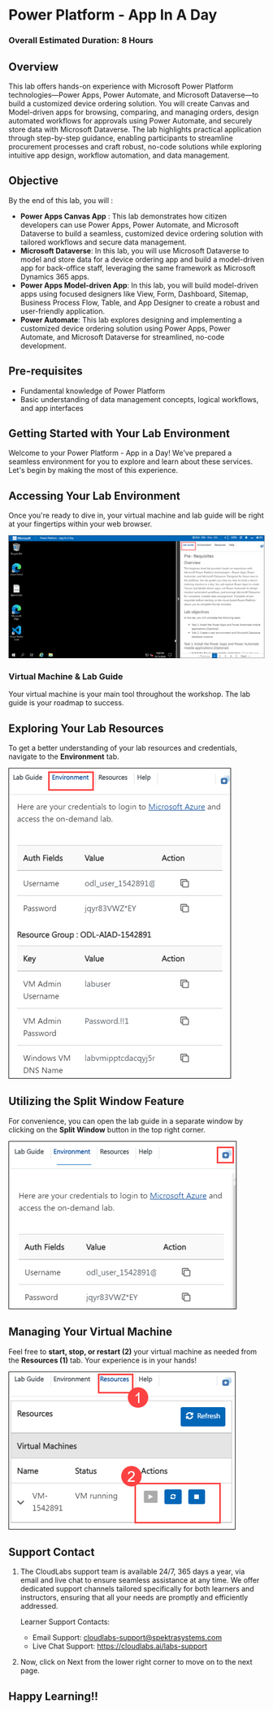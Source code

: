 # Power Platform - App In A Day

### Overall Estimated Duration: 8 Hours

## Overview

This lab offers hands-on experience with Microsoft Power Platform technologies—Power Apps, Power Automate, and Microsoft Dataverse—to build a customized device ordering solution. You will create Canvas and Model-driven apps for browsing, comparing, and managing orders, design automated workflows for approvals using Power Automate, and securely store data with Microsoft Dataverse. The lab highlights practical application through step-by-step guidance, enabling participants to streamline procurement processes and craft robust, no-code solutions while exploring intuitive app design, workflow automation, and data management.

## Objective

By the end of this lab, you will :

- **Power Apps Canvas App** : This lab demonstrates how citizen developers can use Power Apps, Power Automate, and Microsoft Dataverse to build a seamless, customized device ordering solution with tailored workflows and secure data management.
- **Microsoft Dataverse**: In this lab, you will use Microsoft Dataverse to model and store data for a device ordering app and build a model-driven app for back-office staff, leveraging the same framework as Microsoft Dynamics 365 apps.
- **Power Apps Model-driven App**: In this lab, you will build model-driven apps using focused designers like View, Form, Dashboard, Sitemap, Business Process Flow, Table, and App Designer to create a robust and user-friendly application.
- **Power Automate**: This lab explores designing and implementing a customized device ordering solution using Power Apps, Power Automate, and Microsoft Dataverse for streamlined, no-code development.

## Pre-requisites

- Fundamental knowledge of Power Platform
- Basic understanding of data management concepts, logical workflows, and app interfaces

## Getting Started with Your Lab Environment
 
Welcome to your Power Platform - App in a Day! We've prepared a seamless environment for you to explore and learn about these services. Let's begin by making the most of this experience.
 
## Accessing Your Lab Environment
 
Once you're ready to dive in, your virtual machine and lab guide will be right at your fingertips within your web browser.

   ![](images/pp500.png)

### Virtual Machine & Lab Guide
 
 Your virtual machine is your main tool throughout the workshop. The lab guide is your roadmap to success.
 
## Exploring Your Lab Resources
 
To get a better understanding of your lab resources and credentials, navigate to the **Environment** tab.
 
   ![](images/pp501.png)
 
## Utilizing the Split Window Feature
 
For convenience, you can open the lab guide in a separate window by clicking on the **Split Window** button in the top right corner.
 
   ![](images/pp503.png)
 
## Managing Your Virtual Machine
 
Feel free to **start, stop, or restart (2)** your virtual machine as needed from the **Resources (1)** tab. Your experience is in your hands!

   ![](images/pp504.png)

## Support Contact

1. The CloudLabs support team is available 24/7, 365 days a year, via email and live chat to ensure seamless assistance at any time. We offer dedicated support channels tailored specifically for both learners and instructors, ensuring that all your needs are promptly and efficiently addressed.

   Learner Support Contacts:

   - Email Support: cloudlabs-support@spektrasystems.com
   - Live Chat Support: https://cloudlabs.ai/labs-support

1. Now, click on Next from the lower right corner to move on to the next page.
   
## Happy Learning!!
